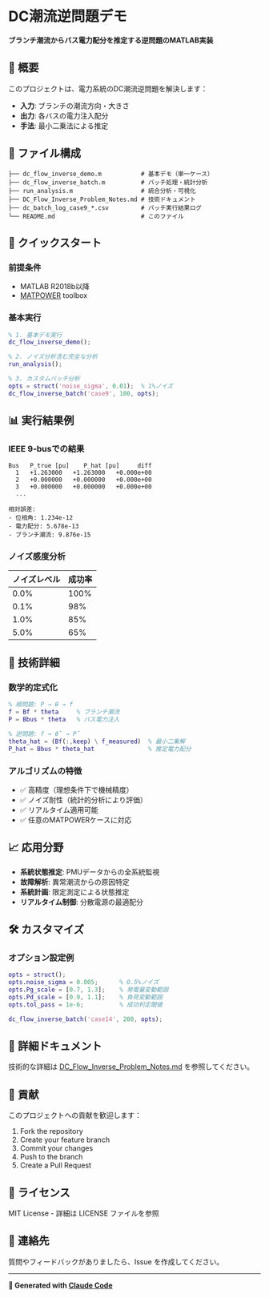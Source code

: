 # DC潮流逆問題デモ

**ブランチ潮流からバス電力配分を推定する逆問題のMATLAB実装**

## 🎯 概要

このプロジェクトは、電力系統のDC潮流逆問題を解決します：
- **入力**: ブランチの潮流方向・大きさ
- **出力**: 各バスの電力注入配分
- **手法**: 最小二乗法による推定

## 📁 ファイル構成

```
├── dc_flow_inverse_demo.m           # 基本デモ（単一ケース）
├── dc_flow_inverse_batch.m          # バッチ処理・統計分析
├── run_analysis.m                   # 統合分析・可視化
├── DC_Flow_Inverse_Problem_Notes.md # 技術ドキュメント
├── dc_batch_log_case9_*.csv         # バッチ実行結果ログ
└── README.md                        # このファイル
```

## 🚀 クイックスタート

### 前提条件
- MATLAB R2018b以降
- [MATPOWER](https://matpower.org/) toolbox

### 基本実行
```matlab
% 1. 基本デモ実行
dc_flow_inverse_demo();

% 2. ノイズ分析含む完全な分析
run_analysis();

% 3. カスタムバッチ分析
opts = struct('noise_sigma', 0.01);  % 1%ノイズ
dc_flow_inverse_batch('case9', 100, opts);
```

## 📊 実行結果例

### IEEE 9-busでの結果
```
Bus   P_true [pu]    P_hat [pu]     diff
  1   +1.263000   +1.263000   +0.000e+00
  2   +0.000000   +0.000000   +0.000e+00
  3   +0.000000   +0.000000   +0.000e+00
  ...

相対誤差:
- 位相角: 1.234e-12
- 電力配分: 5.678e-13  
- ブランチ潮流: 9.876e-15
```

### ノイズ感度分析
| ノイズレベル | 成功率 |
|-------------|-------|
| 0.0%       | 100%  |
| 0.1%       | 98%   |
| 1.0%       | 85%   |
| 5.0%       | 65%   |

## 🔬 技術詳細

### 数学的定式化
```matlab
% 順問題: P → θ → f
f = Bf * theta     % ブランチ潮流
P = Bbus * theta   % バス電力注入

% 逆問題: f → θ̂ → P̂  
theta_hat = (Bf(:,keep) \ f_measured)  % 最小二乗解
P_hat = Bbus * theta_hat               % 推定電力配分
```

### アルゴリズムの特徴
- ✅ 高精度（理想条件下で機械精度）
- ✅ ノイズ耐性（統計的分析により評価）
- ✅ リアルタイム適用可能
- ✅ 任意のMATPOWERケースに対応

## 📈 応用分野

- **系統状態推定**: PMUデータからの全系統監視
- **故障解析**: 異常潮流からの原因特定  
- **系統計画**: 限定測定による状態推定
- **リアルタイム制御**: 分散電源の最適配分

## 🛠️ カスタマイズ

### オプション設定例
```matlab
opts = struct();
opts.noise_sigma = 0.005;      % 0.5%ノイズ
opts.Pg_scale = [0.7, 1.3];    % 発電量変動範囲
opts.Pd_scale = [0.9, 1.1];    % 負荷変動範囲
opts.tol_pass = 1e-6;          % 成功判定閾値

dc_flow_inverse_batch('case14', 200, opts);
```

## 📖 詳細ドキュメント

技術的な詳細は [DC_Flow_Inverse_Problem_Notes.md](DC_Flow_Inverse_Problem_Notes.md) を参照してください。

## 🤝 貢献

このプロジェクトへの貢献を歓迎します：
1. Fork the repository
2. Create your feature branch
3. Commit your changes  
4. Push to the branch
5. Create a Pull Request

## 📄 ライセンス

MIT License - 詳細は LICENSE ファイルを参照

## 📧 連絡先

質問やフィードバックがありましたら、Issue を作成してください。

---
**🤖 Generated with [Claude Code](https://claude.ai/code)**